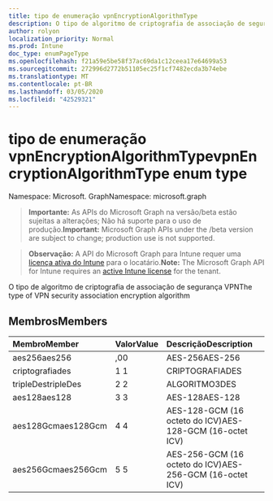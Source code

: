 ```yaml
---
title: tipo de enumeração vpnEncryptionAlgorithmType
description: O tipo de algoritmo de criptografia de associação de segurança VPN
author: rolyon
localization_priority: Normal
ms.prod: Intune
doc_type: enumPageType
ms.openlocfilehash: f21a59e5be58f37ac69da1c12ceea17e64699a53
ms.sourcegitcommit: 272996d2772b51105ec25f1cf7482ecda3b74ebe
ms.translationtype: MT
ms.contentlocale: pt-BR
ms.lasthandoff: 03/05/2020
ms.locfileid: "42529321"
---
```

# <a name="vpnencryptionalgorithmtype-enum-type"></a><span data-ttu-id="19943-103">tipo de enumeração vpnEncryptionAlgorithmType</span><span class="sxs-lookup"><span data-stu-id="19943-103">vpnEncryptionAlgorithmType enum type</span></span>

<span data-ttu-id="19943-104">Namespace: Microsoft. Graph</span><span class="sxs-lookup"><span data-stu-id="19943-104">Namespace: microsoft.graph</span></span>

> <span data-ttu-id="19943-105">**Importante:** As APIs do Microsoft Graph na versão/beta estão sujeitas a alterações; Não há suporte para o uso de produção.</span><span class="sxs-lookup"><span data-stu-id="19943-105">**Important:** Microsoft Graph APIs under the /beta version are subject to change; production use is not supported.</span></span>

> <span data-ttu-id="19943-106">**Observação:** A API do Microsoft Graph para Intune requer uma [licença ativa do Intune](https://go.microsoft.com/fwlink/?linkid=839381) para o locatário.</span><span class="sxs-lookup"><span data-stu-id="19943-106">**Note:** The Microsoft Graph API for Intune requires an [active Intune license](https://go.microsoft.com/fwlink/?linkid=839381) for the tenant.</span></span>

<span data-ttu-id="19943-107">O tipo de algoritmo de criptografia de associação de segurança VPN</span><span class="sxs-lookup"><span data-stu-id="19943-107">The type of VPN security association encryption algorithm</span></span>

## <a name="members"></a><span data-ttu-id="19943-108">Membros</span><span class="sxs-lookup"><span data-stu-id="19943-108">Members</span></span>
|<span data-ttu-id="19943-109">Membro</span><span class="sxs-lookup"><span data-stu-id="19943-109">Member</span></span>|<span data-ttu-id="19943-110">Valor</span><span class="sxs-lookup"><span data-stu-id="19943-110">Value</span></span>|<span data-ttu-id="19943-111">Descrição</span><span class="sxs-lookup"><span data-stu-id="19943-111">Description</span></span>|
|:---|:---|:---|
|<span data-ttu-id="19943-112">aes256</span><span class="sxs-lookup"><span data-stu-id="19943-112">aes256</span></span>|<span data-ttu-id="19943-113">,0</span><span class="sxs-lookup"><span data-stu-id="19943-113">0</span></span>|<span data-ttu-id="19943-114">AES-256</span><span class="sxs-lookup"><span data-stu-id="19943-114">AES-256</span></span>|
|<span data-ttu-id="19943-115">criptografia</span><span class="sxs-lookup"><span data-stu-id="19943-115">des</span></span>|<span data-ttu-id="19943-116">1 </span><span class="sxs-lookup"><span data-stu-id="19943-116">1</span></span>|<span data-ttu-id="19943-117">CRIPTOGRAFIA</span><span class="sxs-lookup"><span data-stu-id="19943-117">DES</span></span>|
|<span data-ttu-id="19943-118">tripleDes</span><span class="sxs-lookup"><span data-stu-id="19943-118">tripleDes</span></span>|<span data-ttu-id="19943-119">2 </span><span class="sxs-lookup"><span data-stu-id="19943-119">2</span></span>|<span data-ttu-id="19943-120">ALGORITMO</span><span class="sxs-lookup"><span data-stu-id="19943-120">3DES</span></span>|
|<span data-ttu-id="19943-121">aes128</span><span class="sxs-lookup"><span data-stu-id="19943-121">aes128</span></span>|<span data-ttu-id="19943-122">3 </span><span class="sxs-lookup"><span data-stu-id="19943-122">3</span></span>|<span data-ttu-id="19943-123">AES-128</span><span class="sxs-lookup"><span data-stu-id="19943-123">AES-128</span></span>|
|<span data-ttu-id="19943-124">aes128Gcm</span><span class="sxs-lookup"><span data-stu-id="19943-124">aes128Gcm</span></span>|<span data-ttu-id="19943-125">4 </span><span class="sxs-lookup"><span data-stu-id="19943-125">4</span></span>|<span data-ttu-id="19943-126">AES-128-GCM (16 octeto do ICV)</span><span class="sxs-lookup"><span data-stu-id="19943-126">AES-128-GCM (16-octet ICV)</span></span>|
|<span data-ttu-id="19943-127">aes256Gcm</span><span class="sxs-lookup"><span data-stu-id="19943-127">aes256Gcm</span></span>|<span data-ttu-id="19943-128">5 </span><span class="sxs-lookup"><span data-stu-id="19943-128">5</span></span>|<span data-ttu-id="19943-129">AES-256-GCM (16 octeto do ICV)</span><span class="sxs-lookup"><span data-stu-id="19943-129">AES-256-GCM (16-octet ICV)</span></span>|



